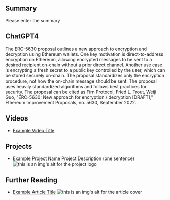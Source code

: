 ## Summary

Please enter the summary

## ChatGPT4

The ERC-5630 proposal outlines a new approach to encryption and decryption using Ethereum wallets. One key motivation is direct-to-address encryption on Ethereum, allowing encrypted messages to be sent to a desired recipient on-chain without a prior direct channel. Another use case is encrypting a fresh secret to a public key controlled by the user, which can be stored securely on-chain. The proposal standardizes only the encryption procedure, not how the on-chain message should be sent. The proposal uses heavily standardized algorithms and follows best practices for security. The proposal can be cited as Firn Protocol, Fried L. Trout, Weiji Guo, "ERC-5630: New approach for encryption / decryption [DRAFT]," Ethereum Improvement Proposals, no. 5630, September 2022.

## Videos

- [Example Video Title](https://www.youtube.com/watch?v=TDGq4aeevgY)

## Projects

- [Example Project Name](https://xxxx.xxx/xxxxx) Project Description (one sentence) ![this is an img's alt for the project logo](https://xxxx.xxx/project-logo.xxx)

## Further Reading

- [Example Article Title](https://xxxx.xxx/xxxxx) ![this is an img's alt for the article cover](https://xxxx.xxx/article-cover.xxx)
